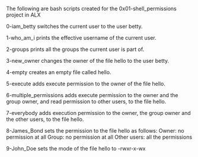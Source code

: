 The following are bash scripts created for the 0x01-shell_permissions project in ALX

0-iam_betty switches the current user to the user betty.

1-who_am_i prints the effective username of the current user.

2-groups prints all the groups the current user is part of.

3-new_owner changes the owner of the file hello to the user betty.

4-empty creates an empty file called hello.

5-execute adds execute permission to the owner of the file hello.

6-multiple_permissions adds execute permission to the owner and the group owner, and read permission to other users, to the file hello.

7-everybody adds execution permission to the owner, the group owner and the other users, to the file hello.

8-James_Bond sets the permission to the file hello as follows:
Owner: no permission at all
Group: no permission at all
Other users: all the permissions

9-John_Doe sets the mode of the file hello to -rwxr-x-wx
